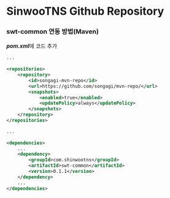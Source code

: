 # SinwooTNS Github Repository


### swt-common 연동 방법(Maven)

***pom.xml***에 코드 추가

```xml
...
	
<repositories>
	<repository>
		<id>songagi-mvn-repo</id>
		<url>https://github.com/songagi/mvn-repo/</url>
		<snapshots>
			<enabled>true</enabled>
			<updatePolicy>always</updatePolicy>
		</snapshots>
	</repository>
</repositories>

...
	
<dependencies>
	...
	<dependency>
		<groupId>com.shinwootns</groupId>
		<artifactId>swt-common</artifactId>
		<version>0.1.1</version>
	</dependency>
	...
</dependencies>
```
